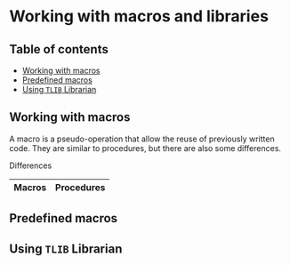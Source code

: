 # Working with macros and libraries <!-- omit in toc -->

## Table of contents <!-- omit in toc -->
- [Working with macros](#working-with-macros)
- [Predefined macros](#predefined-macros)
- [Using `TLIB` Librarian](#using-tlib-librarian)

## Working with macros
A macro is a pseudo-operation that allow the reuse of previously written code. They are similar to procedures, but there are also some differences.

<style>
    small_title {
        font-size: 12px;
        font-weight: bold:
    }
</style>
<p class = "small_title"> Differences </p>


Macros | Procedures
:-:|:-:

## Predefined macros

## Using `TLIB` Librarian
